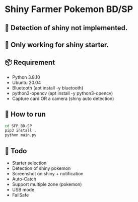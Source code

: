 # Shiny Farmer Pokemon BD/SP

## 🚩 Detection of shiny not implemented.
## 🚩 Only working for shiny starter.

## 📦 Requirement
- Python 3.8.10
- Ubuntu 20.04
- Bluetooth (apt install -y bluetooth)
- python3-opencv (apt install -y python3-opencv)
- Capture card OR a camera (shiny auto detection)

## 🔧 How to run

```bash
cd SFP_BD-SP
pip3 install .
python main.py
```

## 🎯 Todo
 - Starter selection
 - Detection of shiny pokemon
 - Screenshot on shiny + notification
 - Auto-Catch
 - Support multiple zone (pokemon)
 - USB mode
 - FailSafe